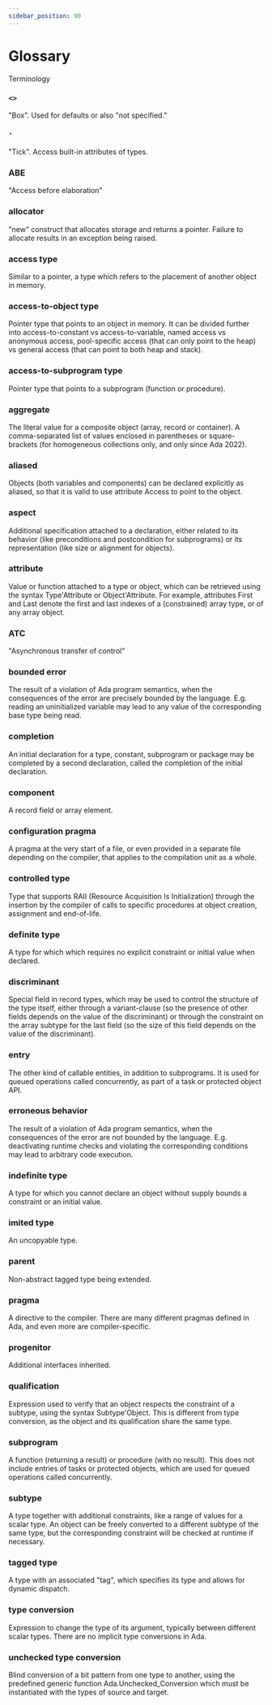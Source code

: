 ```yaml
---
sidebar_position: 90
---
```


# Glossary

Terminology

### `<>`

"Box". Used for defaults or also "not specified."

### `'`

"Tick". Access built-in attributes of types.

### ABE

"Access before elaboration"

### allocator

"new" construct that allocates storage and returns a pointer.
Failure to allocate results in an exception being raised.

### access type

Similar to a pointer, a type which refers to the placement of another object in memory.

### access-to-object type

Pointer type that points to an object in memory. It can be divided further into access-to-constant vs access-to-variable, named access vs anonymous access, pool-specific access (that can only point to the heap) vs general access (that can point to both heap and stack).

### access-to-subprogram type

Pointer type that points to a subprogram (function or procedure).

### aggregate

The literal value for a composite object (array, record or container). A comma-separated list of values enclosed in parentheses or square-brackets (for homogeneous collections only, and only since Ada 2022).

### aliased

Objects (both variables and components) can be declared explicitly as aliased, so that it is valid to use attribute Access to point to the object.

### aspect

Additional specification attached to a declaration, either related to its behavior (like preconditions and postcondition for subprograms) or its representation (like size or alignment for objects).

### attribute

Value or function attached to a type or object, which can be retrieved using the syntax Type'Attribute or Object'Attribute. For example, attributes First and Last denote the first and last indexes of a (constrained) array type, or of any array object.

### ATC

"Asynchronous transfer of control"

### bounded error

The result of a violation of Ada program semantics, when the consequences of the error are precisely bounded by the language. E.g. reading an uninitialized variable may lead to any value of the corresponding base type being read.

### completion

An initial declaration for a type, constant, subprogram or package may be completed by a second declaration, called the completion of the initial declaration.

### component

A record field or array element.

### configuration pragma

A pragma at the very start of a file, or even provided in a separate file depending on the compiler, that applies to the compilation unit as a whole.

### controlled type

Type that supports RAII (Resource Acquisition Is Initialization) through the insertion by the compiler of calls to specific procedures at object creation, assignment and end-of-life.

### definite type

A type for which which requires no explicit constraint or initial value when declared.

### discriminant

Special field in record types, which may be used to control the structure of the type itself, either through a variant-clause (so the presence of other fields depends on the value of the discriminant) or through the constraint on the array subtype for the last field (so the size of this field depends on the value of the discriminant).

### entry

The other kind of callable entities, in addition to subprograms. It is used for queued operations called concurrently, as part of a task or protected object API.

### erroneous behavior

The result of a violation of Ada program semantics, when the consequences of the error are not bounded by the language. E.g. deactivating runtime checks and violating the corresponding conditions may lead to arbitrary code execution.

### indefinite type

A type for which you cannot declare an object without supply bounds a constraint or an initial value.

### imited type

An uncopyable type.

### parent

Non-abstract tagged type being extended.

### pragma

A directive to the compiler. There are many different pragmas defined in Ada, and even more are compiler-specific.

### progenitor

Additional interfaces inherited.

### qualification

Expression used to verify that an object respects the constraint of a subtype, using the syntax Subtype'Object. This is different from type conversion, as the object and its qualification share the same type.

### subprogram

A function (returning a result) or procedure (with no result). This does not include entries of tasks or protected objects, which are used for queued operations called concurrently.

### subtype

A type together with additional constraints, like a range of values for a scalar type. An object can be freely converted to a different subtype of the same type, but the corresponding constraint will be checked at runtime if necessary.

### tagged type

A type with an associated "tag", which specifies its type and allows for dynamic dispatch.

### type conversion

Expression to change the type of its argument, typically between different scalar types. There are no implicit type conversions in Ada.

### unchecked type conversion

Blind conversion of a bit pattern from one type to another, using the predefined generic function Ada.Unchecked_Conversion which must be instantiated with the types of source and target.

